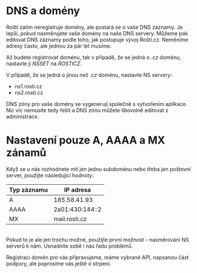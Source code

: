 # DNS a domény

Roští zatím neregistruje domény, ale postará se o vaše DNS záznamy. Je lepší, pokud nasměrujete vaše domény na naše DNS servery. Můžeme pak editovat DNS záznamy podle toho, jak postupuje vývoj Roští.cz. Neměníme adresy často, ale jednou za pár let musíme.

Až budete registrovat doménu, tak v případě, že se jedná o _.cz_ doménu, nastavte ji *NSSET* na *ROSTICZ*.

V případě, že se jedná o jinou než _.cz_ doménu, nastavte NS servery:

* ns1.rosti.cz
* ns2.rosti.cz

DNS zóny pro vaše domény se vygenerují společně s vytvořením aplikace. Nic víc nemusíte tedy řešit a DNS zónu můžete libovolně editovat z administrace.

# Nastavení pouze A, AAAA a MX zánamů

Když se u nás rozhodnete mít jen jednu subdoménu nebo třeba jen poštovní server, použijte následující hodnoty:

| Typ záznamu | IP adresa            |
|-------------|----------------------|
| A           | 185.58.41.93         |
| AAAA        | 2a01:430:144::2      |
| MX          | mail.rosti.cz        |


<br>
Pokud to je ale jen trochu možné, použijte první možnost - nasměrování NS serverů k nám. Usnadníte sobě i nás řadu problémů.

Registraci domén pro vás připravujeme, máme vybrané API, napsanou část podpory, ale poprosíme vás ještě o strpení.
